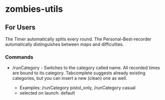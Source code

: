 # zombies-utils
## For Users
The Timer automatically splits every round. The Personal-Best-recorder automatically distinguishes between maps and difficulties.
### Commands
- /runCategory <name> - Switches to the category called name. All recorded times are bound to its category. Tabcomplete suggests already existing categories, but you can insert a new (clean) one as well.
  - Examples: /runCategory pistol_only, /runCategory casual
  - selected on launch: default
